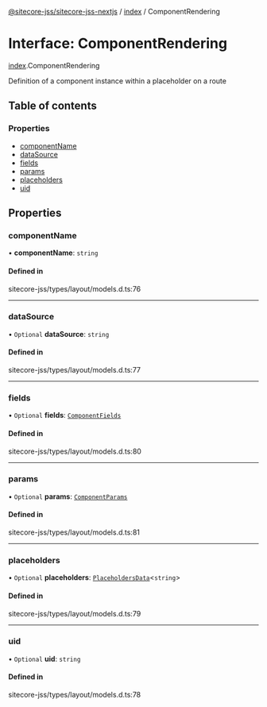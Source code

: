 [@sitecore-jss/sitecore-jss-nextjs](../README.md) / [index](../modules/index.md) / ComponentRendering

# Interface: ComponentRendering

[index](../modules/index.md).ComponentRendering

Definition of a component instance within a placeholder on a route

## Table of contents

### Properties

- [componentName](index.ComponentRendering.md#componentname)
- [dataSource](index.ComponentRendering.md#datasource)
- [fields](index.ComponentRendering.md#fields)
- [params](index.ComponentRendering.md#params)
- [placeholders](index.ComponentRendering.md#placeholders)
- [uid](index.ComponentRendering.md#uid)

## Properties

### componentName

• **componentName**: `string`

#### Defined in

sitecore-jss/types/layout/models.d.ts:76

___

### dataSource

• `Optional` **dataSource**: `string`

#### Defined in

sitecore-jss/types/layout/models.d.ts:77

___

### fields

• `Optional` **fields**: [`ComponentFields`](index.ComponentFields.md)

#### Defined in

sitecore-jss/types/layout/models.d.ts:80

___

### params

• `Optional` **params**: [`ComponentParams`](index.ComponentParams.md)

#### Defined in

sitecore-jss/types/layout/models.d.ts:81

___

### placeholders

• `Optional` **placeholders**: [`PlaceholdersData`](../modules/index.md#placeholdersdata)<`string`\>

#### Defined in

sitecore-jss/types/layout/models.d.ts:79

___

### uid

• `Optional` **uid**: `string`

#### Defined in

sitecore-jss/types/layout/models.d.ts:78

